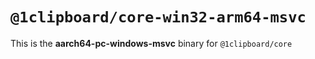 # `@1clipboard/core-win32-arm64-msvc`

This is the **aarch64-pc-windows-msvc** binary for `@1clipboard/core`
